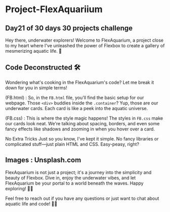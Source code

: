 # Project-FlexAquariium
## Day21 of 30 days 30 projects challenge

Hey there, underwater explorers! Welcome to FlexAquarium, a project close to my heart where I've unleashed the power of Flexbox to create a gallery of mesmerizing aquatic life. 🌊


## Code Deconstructed 🛠️
Wondering what's cooking in the FlexAquarium's code? Let me break it down for you in simple terms!

(FB.html) :
So, in the `FB.html` file, you'll find the basic setup for our webpage. Those `<div>` buddies inside the `.container`? Yup, those are our underwater cards. Each card is like a peek into the aquatic universe.

(FB.css) :
This is where the style magic happens! The styles in `FB.css` make our cards look neat. We're talking about spacing, borders, and even some fancy effects like shadows and zooming in when you hover over a card.

No Extra Tricks Just so you know, I've kept it simple. No fancy libraries or complicated stuff—just plain HTML and CSS. Easy-peasy, right?



## Images : Unsplash.com
FlexAquarium is not just a project; it's a journey into the simplicity and beauty of Flexbox. Dive in, enjoy the underwater vibes, and let FlexAquarium be your portal to a world beneath the waves. Happy exploring! 🐠✨

Feel free to reach out if you have any questions or just want to chat about aquatic life and code! 🌊😊
